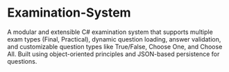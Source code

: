# Examination-System
A modular and extensible C# examination system that supports multiple exam types (Final, Practical), dynamic question loading, answer validation, and customizable question types like True/False, Choose One, and Choose All. Built using object-oriented principles and JSON-based persistence for questions.
